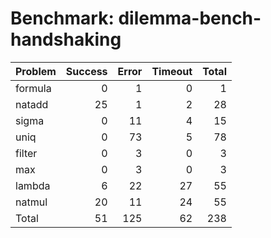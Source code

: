 # Benchmark: dilemma-bench-handshaking

| Problem   |   Success |   Error |   Timeout |   Total |
|:----------|----------:|--------:|----------:|--------:|
| formula   |         0 |       1 |         0 |       1 |
| natadd    |        25 |       1 |         2 |      28 |
| sigma     |         0 |      11 |         4 |      15 |
| uniq      |         0 |      73 |         5 |      78 |
| filter    |         0 |       3 |         0 |       3 |
| max       |         0 |       3 |         0 |       3 |
| lambda    |         6 |      22 |        27 |      55 |
| natmul    |        20 |      11 |        24 |      55 |
| Total     |        51 |     125 |        62 |     238 |

